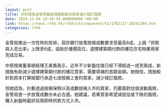 ```yaml
---
layout: post
title: 分析認為金管局最新措施助部分買家減少撻訂風險　
date: 2024-12-04 19:30:54.000000000 +08:00
link: https://news.rthk.hk/rthk/ch/component/k2/1782117-20241204.htm
categories: rthk
---
```


金管局推出一次性特別安排，容許銀行放寬按揭成數要求至最高8成，上調「供款與入息比率」上限至6成，協助於樓價高位，選擇建築期付款的樓花住宅物業用家完成交易。

中原按揭董事總經理王美鳳表示，近年不少新盤估值已經下滑超過一成至兩成，新措施有助減少選擇建築期付款的樓花買家，需要填補的首期金額。她相信，措施較針對原本打算經銀行承造七成按揭上會的買家，減少撻訂風險。

但她認為，計劃透過按揭保險以高成數按揭入市的買家，仍要面對估值波動風險，金管局進一步放寬成數亦未必合適。她建議，若果買家希望減低估值下跌的風險，購入新盤時最好採用即時供款方式入市。
